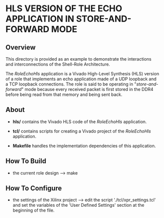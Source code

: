# **HLS VERSION OF THE ECHO APPLICATION IN STORE-AND-FORWARD MODE**

## Overview

This directory is provided as an example to demonstrate the interactions and interconnections of the Shell-Role Architecture. 

The _RoleEchoHls_ application is a Vivado High-Level Synthesis (HLS) version of a role that implements an echo application made of a UDP loopback and a TCP loopback connections. The role is said to be operating in "_store-and-forward_" mode because every received packet is first stored in the DDR4 before being read from that memory and being sent back.     

## About

   - **hls/** contains the Vivado HLS code of the _RoleEchoHls_ application.
   - **tcl/** contains scripts for creating a Vivado project of the _RoleEchoHls_ application.

   - **Makefile** handles the implementation dependencies of this application. 

## How To Build

   - the current role design
      --> make

## How To Configure

  - the settings of the Xilinx project
      --> edit the script './tcl/xpr_settings.tcl' and set the variables of the 'User Defined Settings' section at the beginning of the file.
